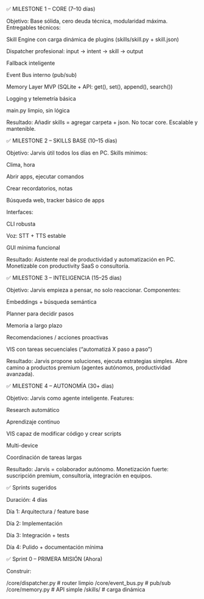 ✅ MILESTONE 1 – CORE (7–10 días)

Objetivo: Base sólida, cero deuda técnica, modularidad máxima.
Entregables técnicos:

Skill Engine con carga dinámica de plugins (skills/skill.py + skill.json)

Dispatcher profesional: input → intent → skill → output

Fallback inteligente

Event Bus interno (pub/sub)

Memory Layer MVP (SQLite + API: get(), set(), append(), search())

Logging y telemetría básica

main.py limpio, sin lógica

Resultado: Añadir skills = agregar carpeta + json. No tocar core. Escalable y mantenible.

✅ MILESTONE 2 – SKILLS BASE (10–15 días)

Objetivo: Jarvis útil todos los días en PC.
Skills mínimos:

Clima, hora

Abrir apps, ejecutar comandos

Crear recordatorios, notas

Búsqueda web, tracker básico de apps

Interfaces:

CLI robusta

Voz: STT + TTS estable

GUI mínima funcional

Resultado: Asistente real de productividad y automatización en PC. Monetizable con productivity SaaS o consultoría.

✅ MILESTONE 3 – INTELIGENCIA (15–25 días)

Objetivo: Jarvis empieza a pensar, no solo reaccionar.
Componentes:

Embeddings + búsqueda semántica

Planner para decidir pasos

Memoria a largo plazo

Recomendaciones / acciones proactivas

VIS con tareas secuenciales (“automatizá X paso a paso”)

Resultado: Jarvis propone soluciones, ejecuta estrategias simples. Abre camino a productos premium (agentes autónomos, productividad avanzada).

✅ MILESTONE 4 – AUTONOMÍA (30+ días)

Objetivo: Jarvis como agente inteligente.
Features:

Research automático

Aprendizaje continuo

VIS capaz de modificar código y crear scripts

Multi-device

Coordinación de tareas largas

Resultado: Jarvis = colaborador autónomo. Monetización fuerte: suscripción premium, consultoría, integración en equipos.

✅ Sprints sugeridos

Duración: 4 días

Día 1: Arquitectura / feature base

Día 2: Implementación

Día 3: Integración + tests

Día 4: Pulido + documentación mínima

✅ Sprint 0 – PRIMERA MISIÓN (Ahora)

Construir:

/core/dispatcher.py   # router limpio
/core/event_bus.py   # pub/sub
/core/memory.py      # API simple
/skills/             # carga dinámica